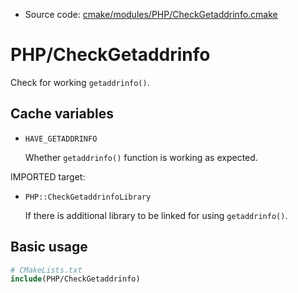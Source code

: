 <!-- This is auto-generated file. -->
* Source code: [cmake/modules/PHP/CheckGetaddrinfo.cmake](https://github.com/petk/php-build-system/blob/master/cmake/cmake/modules/PHP/CheckGetaddrinfo.cmake)

# PHP/CheckGetaddrinfo

Check for working `getaddrinfo()`.

## Cache variables

* `HAVE_GETADDRINFO`

  Whether `getaddrinfo()` function is working as expected.

IMPORTED target:

* `PHP::CheckGetaddrinfoLibrary`

  If there is additional library to be linked for using `getaddrinfo()`.

## Basic usage

```cmake
# CMakeLists.txt
include(PHP/CheckGetaddrinfo)
```
